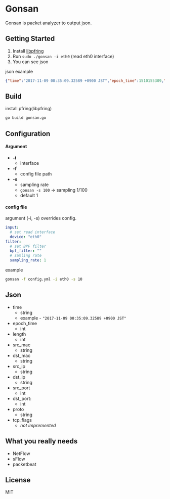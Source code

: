 # Gonsan

Gonsan is packet analyzer to output json. 

## Getting Started

1. Install [libpfring](https://github.com/ntop/PF_RING)
1. Run `sudo ./gonsan -i eth0` (read eth0 interface)
1. You can see json

json example

```json
{"time":"2017-11-09 00:35:09.32589 +0900 JST","epoch_time":1510155309,"length":179,"src_mac":"f8:63:3f:17:0b:7e","dst_mac":"f8:63:3f:7f:ff:fa","src_ip":"192.168.0.1","dst_ip":"192.168.0.2","src_port":52361,"dst_port":1900,"proto":"UDP","tcp_flags":0}
```

## Build

install pfring(libpfring)

```sh
go build gonsan.go
```

## Configuration

#### Argument

- **-i**
  - interface
- **-f**
  - config file path
- **-s**
  - sampling rate
  - `gonsan -s 100` -> sampling 1/100
  - default 1

#### config file

argument (-i, -s) overrides config.

````yaml
input:
  # set read interface
  device: "eth0"
filter:
  # set BPF filter
  bpf_filter: ""
  # samling rate
  sampling_rate: 1
````

example

```sh
gonsan -f config.yml -i eth0 -s 10
```

## Json

- time
  - string
  - example - `"2017-11-09 00:35:09.32589 +0900 JST"`
- epoch_time
  - int
- length
  - int
- src_mac
  - string
- dst_mac
  - string
- src_ip
  - string
- dst_ip
  - string
- src_port
  - int
- dst_port:
  - int
- proto
  - string
- tcp_flags
  - *not impremented*

## What you really needs

- NetFlow
- sFlow
- packetbeat

## License

MIT
